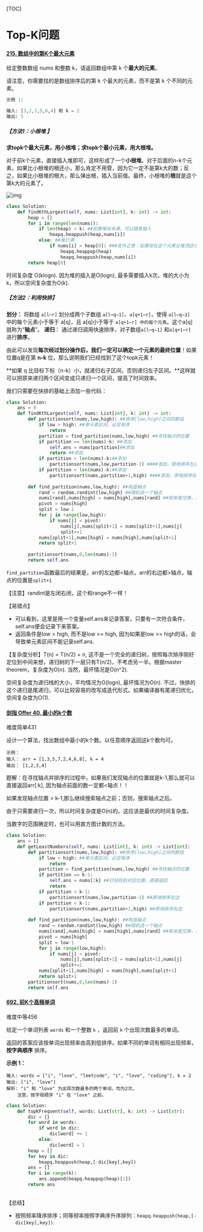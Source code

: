 [TOC]



# Top-K问题

#### [215. 数组中的第K个最大元素](https://leetcode.cn/problems/kth-largest-element-in-an-array/)

给定整数数组 nums 和整数 k，请返回数组中第 k 个**最大的元素**。

请注意，你需要找的是数组排序后的第 k 个最大的元素，而不是第 k 个不同的元素。

```python
示例 1:

输入: [3,2,1,5,6,4] 和 k = 2
输出: 5
```

##### 【方法1：小根堆 】

**求topk个最大元素，用小根堆；求topk个最小元素，用大根堆。**

对于前k个元素，直接插入堆即可，这样形成了一个**小根堆**。对于后面的n-k个元素，如果比小根堆的根还小，那么肯定不用管，因为它一定不是第k大的数；反之，如果比小根堆的根大，那么弹出根，插入当前值。最终，小根堆的**根**就是这个第k大的元素了。

![img](https://pic3.zhimg.com/80/v2-b1c67ab85c55c1bc7d189a2e6b323a8c_1440w.png)

```python
class Solution:
    def findKthLargest(self, nums: List[int], k: int) -> int:
        heap = []
        for i in range(len(nums)):
            if len(heap) < k: ##如果堆尚未满，可以随意插入
                heapq.heappush(heap,nums[i])
            else: ##堆已满
                if nums[i] > heap[0]: ###言外之意：如果现在这个元素比堆顶还小，那么一定不是topk
                    heapq.heappop(heap)
                    heapq.heappush(heap,nums[i])
        return heap[0]
```

时间复杂度 O(klogn). 因为堆的插入是O(logn), 最多需要插入k次。堆的大小为k，所以空间复杂度为O(k).

##### 【方法2：利用快排】

**划分：**  将数组 `a[l⋯r]` 划分成两个子数组 `a[l⋯q−1]`、`a[q+1⋯r]`，使得 `a[l⋯q−1] `中的每个元素小于等于 a[q]，且 a[q]小于等于 `a[q+1⋯r] 中的每个元素`。这个a[q]就称为“**轴点**”。
**递归**： 通过递归调用快速排序，对子数组`a[l⋯q−1]` 和`a[q+1⋯r]` 进行**排序**。

由此可以发现**每次经过划分操作后，我们一定可以确定一个元素的最终位置**！如果位置q是在第 **n-k** 位，那么说明我们已经找到了这个topk元素！

**如果 q 比目标下标（n-k）小，就递归右子区间，否则递归左子区间。**这样就可以把原来递归两个区间变成只递归一个区间，提高了时间效率。

我们只需要在快排的基础上添加一些代码：

```python
class Solution:
    ans = 0
    def findKthLargest(self, nums: List[int], k: int) -> int:
        def partitionsort(nums,low,high): ##排序[low,high]之间的数组
            if low > high: ##单元素区间，必定有序
                return
            partition = find_partition(nums,low,high) ##寻找轴点的位置
            if partition == len(nums)-k: ##添加
                self.ans = nums[partition]##添加
                return ##添加
            if partition > len(nums)-k:##添加
                partitionsort(nums,low,partition-1) ####添加，原地排序左边
            if partition < len(nums)-k:##添加
                partitionsort(nums,partition+1,high) ####添加，原地排序右边
            
        def find_partition(nums,low,high): ##构造轴点
            rand = random.randint(low,high) ##随机选一个轴点
            nums[rand],nums[high] = nums[high],nums[rand] ##和末尾交换，末尾作为轴点
            pivot = nums[high]
            split = low-1
            for j in range(low,high):
                if nums[j] < pivot: 
                    nums[j],nums[split+1] = nums[split+1],nums[j]
                    split+=1
            nums[split+1],nums[high] = nums[high],nums[split+1]
            return split+1
        
        partitionsort(nums,0,len(nums)-1)
        return self.ans
```

`find_partition`函数最后的结果是，arr的左边都<轴点，arr的右边都>轴点，轴点的位置是`split+1`

【注意】randint是左闭右闭，这个和range不一样！

【易错点】

- 可以看到，这里是用一个变量self.ans来记录答案，只要有一次符合条件，self.ans便会记录下来答案。
- 返回条件是low > high, 而不是low >= high, 因为如果是low >= high的话，会导致单元素区间不能记录self.ans. 

【复杂度分析】T(n) = T(n/2) + n, 这不是一个完全的递归树，按照每次排序刚好定位到中间来想，递归树的下一层只有T(n/2)，不考虑另一半。根据master theorem，复杂度为O(n). 当然，最坏情况是O(n^2). 

空间复杂度为递归栈的大小，平均情况为O(logn), 最坏情况为O(n). 不过，快排的这个递归是尾递归，可以比较容易的改写成迭代形式。如果编译器有尾递归优化，空间复杂度为O(1).



#### [剑指 Offer 40. 最小的k个数](https://leetcode.cn/problems/zui-xiao-de-kge-shu-lcof/)

难度简单431

设计一个算法，找出数组中最小的k个数。以任意顺序返回这k个数均可。

```
示例：
输入： arr = [1,3,5,7,2,4,6,8], k = 4
输出： [1,2,3,4]
```

题解：在寻找轴点并排序的过程中，如果我们发现轴点的位置就是k-1,那么就可以直接返回arr[:k], 因为轴点前面的数一定都<轴点！！

如果发现轴点位置 > k-1,那么继续搜索轴点之前；否则，搜索轴点之后。

由于只需要递归一次，所以时间复杂度是O(n)的。这应该是最优的时间复杂度。

当数字的范围确定时，也可以用直方图计数的方法。

```python
class Solution:
    ans = []
    def getLeastNumbers(self, nums: List[int], k: int) -> List[int]:
        def partitionsort(nums,low,high): ##排序[low,high]之间的数组
            if low > high: ##单元素区间，必定有序
                return
            partition = find_partition(nums,low,high) ##寻找轴点的位置
            if partition == k-1:
                self.ans = nums[:k] ##已经找到对应位置，直接返回
                return 
            if partition > k-1:
                partitionsort(nums,low,partition-1) ##原地排序左边
            if partition < k-1:
                partitionsort(nums,partition+1,high) ##原地排序右边
            
        def find_partition(nums,low,high): ##构造轴点
            rand = random.randint(low,high) ##随机选一个轴点
            nums[rand],nums[high] = nums[high],nums[rand] ##和末尾交换，末尾作为轴点
            pivot = nums[high]
            split = low-1
            for j in range(low,high):
                if nums[j] < pivot: 
                    nums[j],nums[split+1] = nums[split+1],nums[j]
                    split+=1
            nums[split+1],nums[high] = nums[high],nums[split+1]
            return split+1
        partitionsort(nums,0,len(nums)-1)
        return self.ans
```



#### [692. 前K个高频单词](https://leetcode.cn/problems/top-k-frequent-words/)

难度中等456

给定一个单词列表 `words` 和一个整数 `k` ，返回前 `k` 个出现次数最多的单词。

返回的答案应该按单词出现频率由高到低排序。如果不同的单词有相同出现频率， **按字典顺序** 排序。

 

**示例 1：**

```
输入: words = ["i", "love", "leetcode", "i", "love", "coding"], k = 2
输出: ["i", "love"]
解析: "i" 和 "love" 为出现次数最多的两个单词，均为2次。
    注意，按字母顺序 "i" 在 "love" 之前。
```

```Python
class Solution:
    def topKFrequent(self, words: List[str], k: int) -> List[str]:
        dic = {}
        for word in words:
            if word in dic:
                dic[word] += 1
            else:
                dic[word] = 1
        heap = []
        for key in dic:
            heapq.heappush(heap,[-dic[key],key])
        ans = []
        for i in range(k):
            ans.append(heapq.heappop(heap)[1])
        return ans
   
```

【总结】

- 按照频率降序排序；同等频率按照字典序升序排列：`heapq.heappush(heap,[-dic[key],key])`.